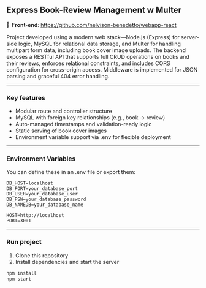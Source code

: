## Express Book-Review Management w Multer

🔗 𝐅𝐫𝐨𝐧𝐭-𝐞𝐧𝐝: https://github.com/nelvison-benedetto/webapp-react

Project developed using a modern web stack—Node.js (Express) for server-side logic, MySQL for relational data storage, and Multer for handling multipart form data, including book cover image uploads. The backend exposes a RESTful API that supports full CRUD operations on books and their reviews, enforces relational constraints, and includes CORS configuration for cross-origin access. Middleware is implemented for JSON parsing and graceful 404 error handling.

---
### Key features
- Modular route and controller structure
- MySQL with foreign key relationships (e.g., book → review)
- Auto-managed timestamps and validation-ready logic
- Static serving of book cover images
- Environment variable support via .env for flexible deployment

---
### Environment Variables
You can define these in an .env file or export them:
```env
DB_HOST=localhost
DB_PORT=your_database_port
DB_USER=your_database_user
DB_PSW=your_database_password
DB_NAMEDB=your_database_name

HOST=http://localhost
PORT=3001
```

---
### Run project
1. Clone this repository
2. Install dependencies and start the server

```bash
npm install
npm start
```